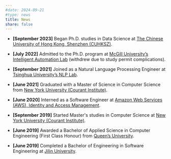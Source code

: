 ```yaml
---
#date: 2024-09-21
#type: news
title: News
share: false
---
```


* **\[September 2023]** Began Ph.D. studies in Data Science at [The Chinese University of Hong Kong, Shenzhen (CUHKSZ)](https://sds.cuhk.edu.cn/en).

* **\[July 2022]** Admitted to the Ph.D. program at [McGill University’s Intelligent Automation Lab](https://www.mcgill.ca/intelligent-automation-lab) (withdrew due to study permit complications).

* **\[September 2021]** Joined as a Natural Language Processing Engineer at [Tsinghua University’s NLP Lab](https://nlp.cs.tsinghua.edu.cn).

* **\[June 2021]** Graduated with a Master of Science in Computer Science from [New York University (Courant Institute)](https://cs.nyu.edu/home/index.html).

* **\[June 2020]** Interned as a Software Engineer at [Amazon Web Services (AWS), Identity and Access Management](https://aws.amazon.com/iam/).

* **\[September 2019]** Started Master's studies in Computer Science at [New York University (Courant Institute)](https://cs.nyu.edu/home/index.html).

* **\[June 2019]** Awarded a Bachelor of Applied Science in Computer Engineering (First Class Honour) from [Queen’s University](https://smithengineering.queensu.ca/ece/index).

* **\[June 2019]** Completed a Bachelor of Engineering in Software Engineering at [Jilin University](https://csw.jlu.edu.cn/).